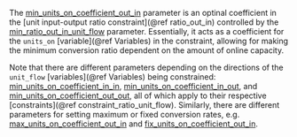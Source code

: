 The [min\_units\_on\_coefficient\_out\_in](@ref) parameter is an optinal coefficient in the
[unit input-output ratio constraint](@ref ratio_out_in) controlled by the [min\_ratio\_out\_in\_unit\_flow](@ref) parameter.
Essentially, it acts as a coefficient for the `units_on` [variable](@ref Variables) in the constraint,
allowing for making the minimum conversion ratio dependent on the amount of online capacity.

Note that there are different parameters depending on the directions of the `unit_flow` [variables](@ref Variables)
being constrained: [min\_units\_on\_coefficient\_in\_in](@ref), [min\_units\_on\_coefficient\_in\_out](@ref), and
[min\_units\_on\_coefficient\_out\_out](@ref), all of which apply to their respective [constraints](@ref constraint_ratio_unit_flow).
Similarly, there are different parameters for setting maximum or fixed conversion rates, e.g. 
[max\_units\_on\_coefficient\_out\_in](@ref) and [fix\_units\_on\_coefficient\_out\_in](@ref).